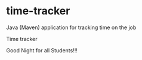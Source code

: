 # time-tracker
Java (Maven) application for tracking time on the job

Time tracker

Good Night for all Students!!!
